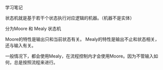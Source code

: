 学习笔记

状态机就是基于若干个状态执行对应逻辑的机器。（机器不是实体）

分为Moore 和 Mealy 状态机

Moore的特性是输出只和当前状态有关。
Mealy的特性是输出不止和状态相关，还与输入有关。

一般情况下，都会使用Mealy，在流程控制内才会使用Moore。因为不管输入如何，总是按照流程来进行。

